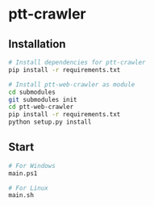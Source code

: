 # ptt-crawler

## Installation

```sh
# Install dependencies for ptt-crawler
pip install -r requirements.txt 

# Install ptt-web-crawler as module
cd submodules
git submodules init
cd ptt-web-crawler
pip install -r requirements.txt 
python setup.py install
```

## Start

```sh
# For Windows
main.ps1

# For Linux
main.sh
```
